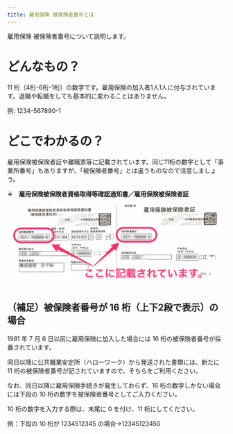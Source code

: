 ```yaml
---
title: 雇用保険 被保険者番号とは
---
```

雇用保険 被保険者番号について説明します。

# どんなもの？

11 桁（4桁-6桁-1桁）の数字です。雇用保険の加入者1人1人に付与されています。退職や転職をしても基本的に変わることはありません。

例: 1234-567890-1

# どこでわかるの？

雇用保険被保険者証や離職票等に記載されています。同じ11桁の数字として「事業所番号」もありますが、「被保険者番号」とは違うものなので注意しましょう。

**↓　雇用保険被保険者資格取得等確認通知書／雇用保険被保険者証**

![](./4d2df0391d126d5fcd40de873817c71a-1024x387.png)

## （補足）被保険者番号が 16 桁（上下2段で表示）の場合

1981 年 7 月 6 日以前に雇用保険に加入した場合には 16 桁の被保険者番号が採番されています。

同日以降に公共職業安定所（ハローワーク）から発送された書類には、新たに 11 桁の被保険者番号が記されていますので、そちらをご利用ください。

なお、同日以降に雇用保険手続きが発生しておらず、16 桁の数字しかない場合には下段の 10 桁の数字を被保険者番号としてご入力ください。

10 桁の数字を入力する際は、末尾に 0 を付け、11 桁にしてください。

例：下段の 10 桁が 1234512345 の場合→12345123450
